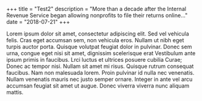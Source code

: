 +++
title = "Test2"
description = "More than a decade after the Internal Revenue Service began allowing nonprofits to file their returns online..."
date = "2018-07-21"
+++

Lorem ipsum dolor sit amet, consectetur adipiscing elit. Sed vel vehicula felis. Cras eget accumsan sem, non vehicula eros. Nullam ut nibh eget turpis auctor porta. Quisque volutpat feugiat dolor in pulvinar. Donec sem urna, congue eget nisi sit amet, dignissim scelerisque erat Vestibulum ante ipsum primis in faucibus. Lrci luctus et ultrices posuere cubilia Curae; Donec ac tempor nisi. Nullam sit amet mi risus. Quisque rutrum consequat faucibus. Nam non malesuada lorem. Proin pulvinar id nulla nec venenatis. Nullam venenatis mauris nec justo semper ornare. Integer in ante vel arcu accumsan feugiat sit amet ut augue. Donec viverra viverra nunc aliquam mattis.